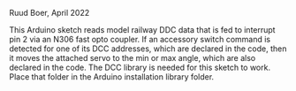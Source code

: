 Ruud Boer, April 2022

This Arduino sketch reads model railway DDC data that is fed to interrupt pin 2 via an N306 fast opto coupler.
If an accessory switch command is detected for one of its DCC addresses, which are declared in the code, then it moves the attached servo to the min or max angle, which  are also declared in the code.
The DCC library is needed for this sketch to work. Place that folder in the Arduino installation library folder.
